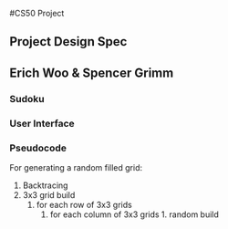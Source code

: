 #CS50 Project
## Project Design Spec
## Erich Woo & Spencer Grimm

### Sudoku

### User Interface
### Pseudocode

For generating a random filled grid:
 1. Backtracing
 2. 3x3 grid build
    1. for each row of 3x3 grids
       1. for each column of 3x3 grids
       	  1. 
random build